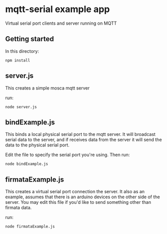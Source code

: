 mqtt-serial example app
=============

Virtual serial port clients and server running on MQTT

## Getting started

In this directory:

```
npm install
```

## server.js

This creates a simple mosca mqtt server

run:

```
node server.js
````


## bindExample.js

This binds a local physical serial port to the mqtt server.  It will broadcast serial data to the server, and if receives data from the server it will send the data to the physical serial port.

Edit the file to specify the serial port you're using. Then run:

```
node bindExample.js
```


## firmataExample.js

This creates a virtual serial port connection the server.  It also as an example, assumes that there is an arduino devices on the other side of the server.  You may edit this file if you'd like to send something other than firmata data.

run:

```
node firmataExample.js
```
